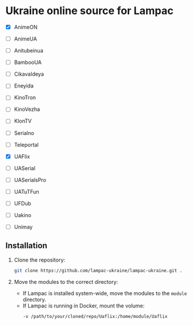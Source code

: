 # Ukraine online source for Lampac

- [x] AnimeON
- [ ] AnimeUA
- [ ] Anitubeinua
- [ ] BambooUA
- [ ] CikavaIdeya
- [ ] Eneyida
- [ ] KinoTron
- [ ] KinoVezha
- [ ] KlonTV
- [ ] Serialno
- [ ] Teleportal
- [x] UAFlix
- [ ] UASerial
- [ ] UASerialsPro
- [ ] UATuTFun
- [ ] UFDub
- [ ] Uakino
- [ ] Unimay


## Installation

1. Clone the repository:
   ```bash
   git clone https://github.com/lampac-ukraine/lampac-ukraine.git .
   ```

2. Move the modules to the correct directory:
   - If Lampac is installed system-wide, move the modules to the `module` directory.
   - If Lampac is running in Docker, mount the volume:
     ```bash
     -v /path/to/your/cloned/repo/Uaflix:/home/module/Uaflix
     ```
